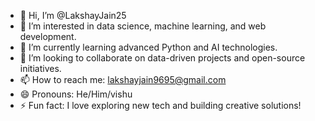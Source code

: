 - 👋 Hi, I’m @LakshayJain25
- 👀 I’m interested in data science, machine learning, and web development.
- 🌱 I’m currently learning advanced Python and AI technologies.
- 💞️ I’m looking to collaborate on data-driven projects and open-source initiatives.
- 📫 How to reach me: lakshayjain9695@gmail.com
- 😄 Pronouns: He/Him/vishu
- ⚡ Fun fact: I love exploring new tech and building creative solutions!


<!---
LakshayJain25/LakshayJain25 is a ✨ special ✨ repository because its `README.md` (this file) appears on your GitHub profile.
You can click the Preview link to take a look at your changes.
--->
